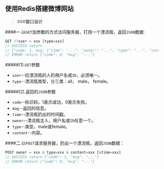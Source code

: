 ## 使用Redis搭建微博网站
>###**接口设计**

####一.以`GET`加参数的方式访问服务器，打捞一个漂流瓶，返回`JSON`数据:
``` node.js
GET /?user = xxx [type=xxx]
// SUCCESS return
// {"code: 1, msg: {"time": "...", "owner": "...", "type": "...", "content": "..."}}
// ERROR return {"code": 0, "msg": "..."}
```
#####(1).`GET`参数
* `user`--捡漂流瓶的人的用户名或`ID`，必须唯一。
* `type`--漂流瓶类型，分三类：all， male， female。

#####(2).返回的`JSON`参数
* `code`--标识码，1表示成功，0表示失败。
* `mag`--返回的信息。
* `time`--漂流瓶扔出的时间戳。
* `owner`--漂流瓶主人，用户名或`ID`任意一个。
* `type`--类型，male或female。
* `content`--内容。

####二.以`POST`请求服务器，扔出一个漂流瓶，返回`JSON`数据：
``` node.js
POST owner = xxx & type=xxx & content=xxx [&time=xxx]
// SUCCESS return {"code": 1, "msg": "..."}
// ERROR return {"code": 0, "msg": "..."}
```
